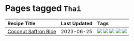 # Pages tagged `Thai`

|Recipe Title|Last Updated|Tags
|:---|:---|:---|
|[Coconut Saffron Rice](../recipes/coconutsaffronrice.md)|2023-06-25|[![](https://img.shields.io/badge/tag-Thai-13fda6)](../tags/Thai.md) [![](https://img.shields.io/badge/tag-expensive-9fef19)](../tags/expensive.md) [![](https://img.shields.io/badge/tag-rice-e2596)](../tags/rice.md) [![](https://img.shields.io/badge/tag-sides-062ab)](../tags/sides.md) [![](https://img.shields.io/badge/tag-stovetop-d4602a)](../tags/stovetop.md)|